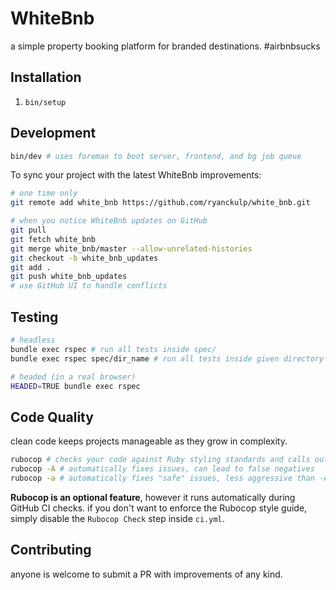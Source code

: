 # WhiteBnb
a simple property booking platform for branded destinations. #airbnbsucks

## Installation
1. `bin/setup`

## Development
```sh
bin/dev # uses foreman to boot server, frontend, and bg job queue
```

To sync your project with the latest WhiteBnb improvements:

```sh
# one time only
git remote add white_bnb https://github.com/ryanckulp/white_bnb.git

# when you notice WhiteBnb updates on GitHub
git pull
git fetch white_bnb
git merge white_bnb/master --allow-unrelated-histories
git checkout -b white_bnb_updates
git add .
git push white_bnb_updates
# use GitHub UI to handle conflicts
```

## Testing
```sh
# headless
bundle exec rspec # run all tests inside spec/
bundle exec rspec spec/dir_name # run all tests inside given directory

# headed (in a real browser)
HEADED=TRUE bundle exec rspec
```

## Code Quality

clean code keeps projects manageable as they grow in complexity.

```sh
rubocop # checks your code against Ruby styling standards and calls out issues
rubocop -A # automatically fixes issues, can lead to false negatives
rubocop -a # automatically fixes "safe" issues, less aggressive than -A (uppercase)
```

**Rubocop is an optional feature**, however it runs automatically during GitHub CI checks. if you don't want to enforce the Rubocop style guide, simply disable the `Rubocop Check` step inside `ci.yml`.

## Contributing
anyone is welcome to submit a PR with improvements of any kind.
